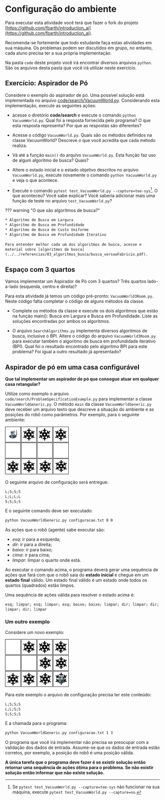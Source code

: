 # Configuração do ambiente

Para executar esta atividade você terá que fazer o fork do projeto [https://github.com/fbarth/introduction_ai](https://github.com/fbarth/introduction_ai). 

Recomenda-se fortemente que todo estudante faça estas atividades em sua máquina. Os problemas podem ser discutidos em grupo, no entanto, cada aluno precisa ter a sua própria implementação. 

Na pasta `code` deste projeto você irá encontrar diversos arquivos `python`. São os arquivos desta pasta que você irá utilizar neste exercício.

## Exercício: Aspirador de Pó 

Considere o exemplo do aspirador de pó. Uma possível solução está implementada no 
arquivo [code/search/VacuumWorld.py](https://github.com/fbarth/introduction_ai/blob/master/code/search/VacuumWorld.py). Considerando esta implementação, execute as seguintes ações:

* acesse o diretório **code/search** e execute o comando `python VacuumWorld.py`. Qual foi a resposta fornecida pelo programa? O que esta resposta representa? Por que as respostas são diferentes?

* Acesse o código `VacuumWorld.py`. Quais são os métodos definidos na classe VacuumWorld? Descreve o que você acredita que cada método realiza.

* Vá até a função `main()` do arquivo `VacuumWorld.py`. Esta função faz uso de algum algoritmo de busca? Quais? 

* Altere o estado inicial e o estado objetivo descritos no arquivo `VacuumWorld.py`, execute novamente o comando `python VacuumWorld.py` e veja o que acontece. 

* Execute o comando `pytest test_VacuumWorld.py --capture=tee-sys`[^1]. O que aconteceu? Você sabe explicar? Você saberia adicionar mais uma função de teste no arquivo `test_VacuumWorld.py`?

[^1]: Se `pytest test_VacuumWorld.py --capture=tee-sys` não funcionar na sua máquina, execute `pytest test_VacuumWorld.py --capture=no`.

??? warning "O que são algoritmos de busca?"

    * Algoritmo de Busca em Largura
    * Algoritmo de Busca em Profundidade
    * Algoritmo de Busca de Custo Uniforme
    * Algoritmo de Busca em Profundidade Iterativo

    Para entender melhor cada um dos algoritmos de busca, acesse o material sobre [algoritmos de busca](../../referencias/03_algoritmos_busca/busca_versaoFabricio.pdf).

## Espaço com 3 quartos

Vamos implementar um Aspirador de Pó com 3 quartos? Três quartos lado-a-lado (esquerda, centro e direita)? 

Para esta atividade já temos um código pré-pronto: `VacuumWorld3Room.py`. Neste código falta completar o código de alguns métodos da classe.  

* Complete os métodos da classe e execute os dois algoritmos que estão na função main(): Busca em Largura e Busca em Profundidade. Liste as soluções encontradas por ambos os algoritmos.

* O arquivo `SearchAlgorithms.py` implementa diversos algoritmos de busca, inclusive o BPI. Altere o código do arquivo `VacuumWorld3Room.py` para executar também o algoritmo de busca em profundidade iterativo (BPI). Qual foi o resultado encontrado pelo algoritmo BPI para este problema? Foi igual a outro resultado já apresentado? 

## Aspirador de pó em uma casa configurável

**Que tal implementar um aspirador de pó que consegue atuar em qualquer casa retangular?** 

Utilize como exemplo o arquivo `code/search/ProblemSpecificationExample.py` para implementar a classe `VacuumWorldGeneric.py`. O método `main` da classe `VacuumWorldGeneric.py` deve receber um arquivo texto que descreve a situação do ambiente e as posições do robô como parâmetros. Por exemplo, para o seguinte ambiente: 

<img src="img/mundo_ex_1.png">

O seguinte arquivo de configuração será entregue: 

```text
L;S;S;S
L;L;L;L
S;S;S;S
```

E o seguinte comando deve ser executado:

```bash
python VacuumWorldGeneric.py configuracao.txt 0 0
``` 

As ações que o robô (agente) sabe executar são: 

* *esq*: ir para a esquerda;
* *dir*: ir para a direita;
* *baixo*: ir para baixo;
* *cima*: ir para cima;
* *limpar*: limpar o quarto onde está.

Ao executar o comando acima, o programa deverá gerar uma sequência de ações que fará com que o robô saia do **estado inicial** e chegue em um **estado final** válido. Um estado final válido é um estado onde todos os quartos (quadrados) estão limpos. 

Uma sequência de ações válida para resolver o estado acima é: 

```
esq; limpar; esq; limpar; esq; baixo; baixo; limpar; dir; limpar; dir; limpar; dir; limpar
```

### Um outro exemplo 

Considere um novo exemplo:

<img src="img/mundo_ex_2.png">

Para este exemplo o arquivo de configuração precisa ter este conteúdo:

```text
L;S;S;S
L;L;S;S
S;S;S;S
```

E a chamada para o programa: 

```bash
python VacuumWorldGeneric.py configuracao.txt 1 3
```

O programa que você irá implementar não precisa se preocupar com a validação dos dados de entrada. Assume-se que os dados de entrada estão corretos, por exemplo, a posição do robô é uma posição válida. 

**A única tarefa que o programa deve fazer é se existir solução então retornar uma sequência de ações ótima para o problema. Se não existir solução então informar que não existe solução.**
